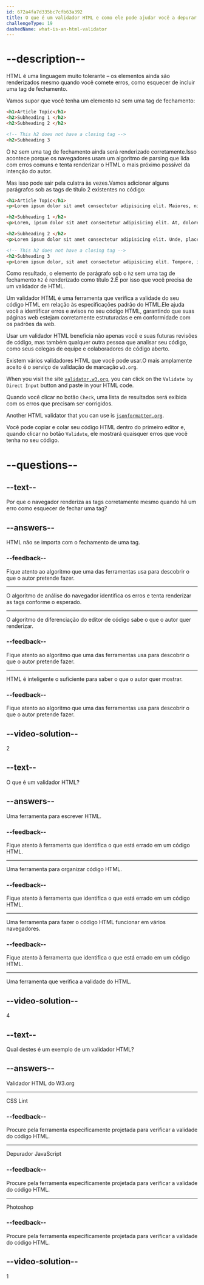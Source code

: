 ```yaml
---
id: 672a4fa7d335bc7cfb63a392
title: O que é um validador HTML e como ele pode ajudar você a depurar seu código?
challengeType: 19
dashedName: what-is-an-html-validator
---
```


# --description--

HTML é uma linguagem muito tolerante – os elementos ainda são renderizados mesmo quando você comete erros, como esquecer de incluir uma tag de fechamento.

Vamos supor que você tenha um elemento `h2` sem uma tag de fechamento:

```html
<h1>Article Topic</h1>
<h2>Subheading 1 </h2>
<h2>Subheading 2 </h2>

<!-- This h2 does not have a closing tag -->
<h2>Subheading 3
```

O `h2` sem uma tag de fechamento ainda será renderizado corretamente.Isso acontece porque os navegadores usam um algoritmo de parsing que lida com erros comuns e tenta renderizar o HTML o mais próximo possível da intenção do autor.

Mas isso pode sair pela culatra às vezes.Vamos adicionar alguns parágrafos sob as tags de título 2 existentes no código:

```html
<h1>Article Topic</h1>
<p>Lorem ipsum dolor sit amet consectetur adipisicing elit. Maiores, nisi.</p>

<h2>Subheading 1 </h2>
<p>Lorem, ipsum dolor sit amet consectetur adipisicing elit. At, doloremque.</p>

<h2>Subheading 2 </h2>
<p>Lorem ipsum dolor sit amet consectetur adipisicing elit. Unde, placeat.</p>

<!-- This h2 does not have a closing tag -->
<h2>Subheading 3
<p>Lorem ipsum dolor, sit amet consectetur adipisicing elit. Tempore, illum.</p>
```

Como resultado, o elemento de parágrafo sob o `h2` sem uma tag de fechamento `h2` é renderizado como título 2.É por isso que você precisa de um validador de HTML.

Um validador HTML é uma ferramenta que verifica a validade do seu código HTML em relação às especificações padrão do HTML.Ele ajuda você a identificar erros e avisos no seu código HTML, garantindo que suas páginas web estejam corretamente estruturadas e em conformidade com os padrões da web.

Usar um validador HTML beneficia não apenas você e suas futuras revisões de código, mas também qualquer outra pessoa que analisar seu código, como seus colegas de equipe e colaboradores de código aberto.

Existem vários validadores HTML que você pode usar.O mais amplamente aceito é o serviço de validação de marcação `w3.org`.

When you visit the site [`validator.w3.org`](https://validator.w3.org/), you can click on the `Validate by Direct Input` button and paste in your HTML code.

Quando você clicar no botão `Check`, uma lista de resultados será exibida com os erros que precisam ser corrigidos.

Another HTML validator that you can use is [`jsonformatter.org`](https://jsonformatter.org/).

Você pode copiar e colar seu código HTML dentro do primeiro editor e, quando clicar no botão `Validate`, ele mostrará quaisquer erros que você tenha no seu código.

# --questions--

## --text--

Por que o navegador renderiza as tags corretamente mesmo quando há um erro como esquecer de fechar uma tag?

## --answers--

HTML não se importa com o fechamento de uma tag.

### --feedback--

Fique atento ao algoritmo que uma das ferramentas usa para descobrir o que o autor pretende fazer.

---

O algoritmo de análise do navegador identifica os erros e tenta renderizar as tags conforme o esperado.

---

O algoritmo de diferenciação do editor de código sabe o que o autor quer renderizar.

### --feedback--

Fique atento ao algoritmo que uma das ferramentas usa para descobrir o que o autor pretende fazer.

---

HTML é inteligente o suficiente para saber o que o autor quer mostrar.

### --feedback--

Fique atento ao algoritmo que uma das ferramentas usa para descobrir o que o autor pretende fazer.

## --video-solution--

2

## --text--

O que é um validador HTML?

## --answers--

Uma ferramenta para escrever HTML.

### --feedback--

Fique atento à ferramenta que identifica o que está errado em um código HTML.

---

Uma ferramenta para organizar código HTML.

### --feedback--

Fique atento à ferramenta que identifica o que está errado em um código HTML.

---

Uma ferramenta para fazer o código HTML funcionar em vários navegadores.

### --feedback--

Fique atento à ferramenta que identifica o que está errado em um código HTML.

---

Uma ferramenta que verifica a validade do HTML.

## --video-solution--

4

## --text--

Qual destes é um exemplo de um validador HTML?

## --answers--

Validador HTML do W3.org

---

CSS Lint

### --feedback--

Procure pela ferramenta especificamente projetada para verificar a validade do código HTML.

---

Depurador JavaScript

### --feedback--

Procure pela ferramenta especificamente projetada para verificar a validade do código HTML.

---

Photoshop

### --feedback--

Procure pela ferramenta especificamente projetada para verificar a validade do código HTML.

## --video-solution--

1
